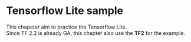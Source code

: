 Tensorflow Lite sample
===
This chapeter aim to practice the Tensorflow Lite.\
Since TF 2.2 is already GA, this chapter also use the **TF2** for the example. 